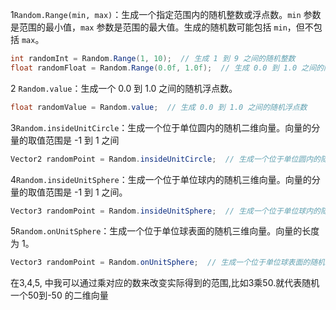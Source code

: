 
1`Random.Range(min, max)`：生成一个指定范围内的随机整数或浮点数。`min` 参数是范围的最小值，`max` 参数是范围的最大值。生成的随机数可能包括 `min`，但不包括 `max`。
```csharp
int randomInt = Random.Range(1, 10);  // 生成 1 到 9 之间的随机整数
float randomFloat = Random.Range(0.0f, 1.0f);  // 生成 0.0 到 1.0 之间的随机浮点数
```
2 `Random.value`：生成一个 0.0 到 1.0 之间的随机浮点数。

```csharp
float randomValue = Random.value;  // 生成 0.0 到 1.0 之间的随机浮点数
```

3`Random.insideUnitCircle`：生成一个位于单位圆内的随机二维向量。向量的分量的取值范围是 -1 到 1 之间
```csharp
Vector2 randomPoint = Random.insideUnitCircle;  // 生成一个位于单位圆内的随机二维向量
```
4`Random.insideUnitSphere`：生成一个位于单位球内的随机三维向量。向量的分量的取值范围是 -1 到 1 之间。

```csharp
Vector3 randomPoint = Random.insideUnitSphere;  // 生成一个位于单位球内的随机三维向量
```
5`Random.onUnitSphere`：生成一个位于单位球表面的随机三维向量。向量的长度为 1。

```csharp
Vector3 randomPoint = Random.onUnitSphere;  // 生成一个位于单位球表面的随机三维向量
```
在3,4,5, 中我可以通过乘对应的数来改变实际得到的范围,比如3乘50.就代表随机一个50到-50 的二维向量